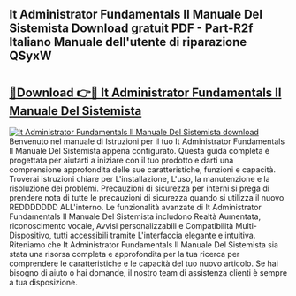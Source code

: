 ## It Administrator Fundamentals Il Manuale Del Sistemista Download gratuit PDF - Part-R2f Italiano Manuale dell'utente di riparazione QSyxW

# <h2><a href="http://dfg59d2.blite.top/?on=It+Administrator+Fundamentals+Il+Manuale+Del+Sistemista">🔗Download 👉🔴 It Administrator Fundamentals Il Manuale Del Sistemista</a></h2>

[![It Administrator Fundamentals Il Manuale Del Sistemista download](https://i.imgur.com/lujVjoI.png)](http://dfg59d2.blite.top/?on=It+Administrator+Fundamentals+Il+Manuale+Del+Sistemista)
Benvenuto nel manuale di Istruzioni per il tuo It Administrator Fundamentals Il Manuale Del Sistemista appena configurato. Questa guida completa è progettata per aiutarti a iniziare con il tuo prodotto e darti una comprensione approfondita delle sue caratteristiche, funzioni e capacità. Troverai istruzioni chiare per L'installazione, L'uso, la manutenzione e la risoluzione dei problemi. Precauzioni di sicurezza per interni si prega di prendere nota di tutte le precauzioni di sicurezza quando si utilizza il nuovo REDDDDDDD ALL'interno. Le funzionalità avanzate di It Administrator Fundamentals Il Manuale Del Sistemista includono Realtà Aumentata, riconoscimento vocale, Avvisi personalizzabili e Compatibilità Multi-Dispositivo, tutti accessibili tramite L'interfaccia elegante e intuitiva. Riteniamo che It Administrator Fundamentals Il Manuale Del Sistemista sia stata una risorsa completa e approfondita per la tua ricerca per comprendere le caratteristiche e le capacità del tuo nuovo articolo. Se hai bisogno di aiuto o hai domande, il nostro team di assistenza clienti è sempre a tua disposizione.
